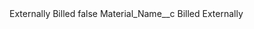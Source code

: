 <?xml version="1.0" encoding="UTF-8"?>
<CustomMetadata xmlns="http://soap.sforce.com/2006/04/metadata" xmlns:xsi="http://www.w3.org/2001/XMLSchema-instance" xmlns:xsd="http://www.w3.org/2001/XMLSchema">
    <label>Externally Billed</label>
    <protected>false</protected>
    <values>
        <field>Material_Name__c</field>
        <value xsi:type="xsd:string">Billed Externally</value>
    </values>
</CustomMetadata>
